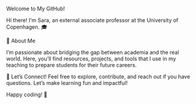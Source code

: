 Welcome to My GitHub!

Hi there! I'm Sara, an external associate professor at the University of Copenhagen. 🎓

🌟 About Me

I’m passionate about bridging the gap between academia and the real world. Here, you’ll find resources, projects, and tools that I use in my teaching to prepare students for their future careers.

🤝 Let’s Connect!
Feel free to explore, contribute, and reach out if you have questions. Let’s make learning fun and impactful!

Happy coding! 🚀


<!---
saraarmandi/saraarmandi is a ✨ special ✨ repository because its `README.md` (this file) appears on your GitHub profile.
You can click the Preview link to take a look at your changes.
- 👋 Hi, I’m @saraarmandi
- 👀 I’m interested in ...
- 🌱 I’m currently learning ...
- 💞️ I’m looking to collaborate on ...
- 📫 How to reach me ...
- 😄 Pronouns: ...
- ⚡ Fun fact: ...

--->
